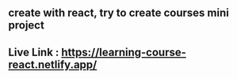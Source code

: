 ## create with react, try to create courses mini project 
## Live Link : https://learning-course-react.netlify.app/